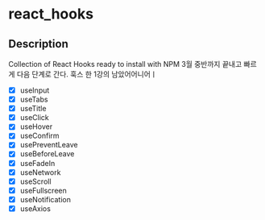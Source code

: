 # react_hooks

## Description

Collection of React Hooks ready to install with NPM
3월 중반까지 끝내고 빠르게 다음 단계로 간다. 훅스 한 1강의 남았어어니어ㅣ

- [x] useInput
- [x] useTabs
- [x] useTitle
- [x] useClick
- [x] useHover
- [x] useConfirm
- [x] usePreventLeave
- [x] useBeforeLeave
- [x] useFadeIn
- [x] useNetwork
- [x] useScroll
- [x] useFullscreen
- [x] useNotification
- [x] useAxios
